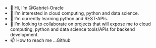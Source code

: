 - 👋 Hi, I’m @Gabriel-Oracle
- 👀 I’m interested in cloud computing, python and data science.
- 🌱 I’m currently learning python and REST-APIs.
- 💞️ I’m looking to collaborate on projects that will expose me to cloud computing, python and data science tools/APIs for backend development. 
- 📫 How to reach me ...Github

<!---
Gabriel-Oracle/Gabriel-Oracle is a ✨ special ✨ repository because its `README.md` (this file) appears on your GitHub profile.
You can click the Preview link to take a look at your changes.
--->
